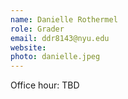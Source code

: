 ```yaml
---
name: Danielle Rothermel 
role: Grader 
email: ddr8143@nyu.edu 
website:  
photo: danielle.jpeg 
---
```


Office hour: TBD
